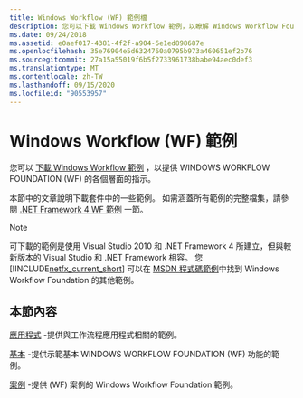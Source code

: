 ```yaml
---
title: Windows Workflow (WF) 範例檔
description: 您可以下載 Windows Workflow 範例，以瞭解 Windows Workflow Foundation 的各個層面，包括應用程式、基本和案例範例。
ms.date: 09/24/2018
ms.assetid: e0aef017-4381-4f2f-a904-6e1ed898687e
ms.openlocfilehash: 35e76904e5d6324760a0795b973a460651ef2b76
ms.sourcegitcommit: 27a15a55019f6b5f2733961738babe94aec0def3
ms.translationtype: MT
ms.contentlocale: zh-TW
ms.lasthandoff: 09/15/2020
ms.locfileid: "90553957"
---
```

# <a name="windows-workflow-wf-samples"></a>Windows Workflow (WF) 範例

您可以 [下載 Windows Workflow 範例](https://www.microsoft.com/download/details.aspx?id=21459) ，以提供 WINDOWS WORKFLOW FOUNDATION (WF) 的各個層面的指示。

本節中的文章說明下載套件中的一些範例。 如需涵蓋所有範例的完整檔集，請參閱 [.NET Framework 4 WF 範例](/previous-versions/dotnet/netframework-4.0/dd483375(v=vs.100)) 一節。

> [!NOTE]
> 可下載的範例是使用 Visual Studio 2010 和 .NET Framework 4 所建立，但與較新版本的 Visual Studio 和 .NET Framework 相容。 您 [!INCLUDE[netfx_current_short](../../../../includes/netfx-current-short-md.md)] 可以在 [MSDN 程式碼範例](/samples/browse/?redirectedfrom=MSDN-samples)中找到 Windows Workflow Foundation 的其他範例。

## <a name="in-this-section"></a>本節內容

[應用程式](application.md) -提供與工作流程應用程式相關的範例。

[基本](basic.md) -提供示範基本 WINDOWS WORKFLOW FOUNDATION (WF) 功能的範例。

[案例](scenario.md) -提供 (WF) 案例的 Windows Workflow Foundation 範例。
